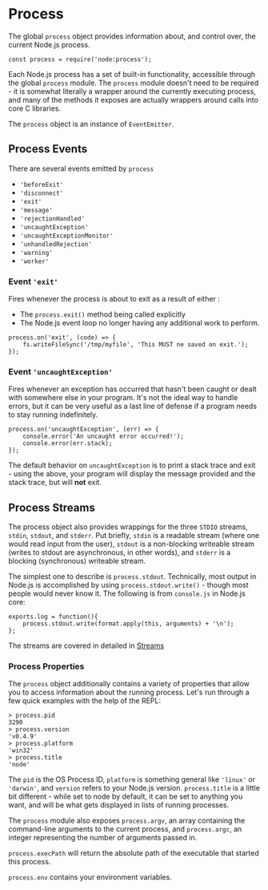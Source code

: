 # Process

The global `process` object provides information about, and control over, the current Node.js process.

```
const process = require('node:process');
```

Each Node.js process has a set of built-in functionality, accessible through the global `process` module. The `process` module doesn't need to be required - it is somewhat literally a wrapper around the currently executing process, and many of the methods it exposes are actually wrappers around calls into core C libraries.
<br>

The `process` object is an instance of `EventEmitter`.

## Process Events

There are several events emitted by `process`

-   `'beforeExit'`
-   `'disconnect'`
-   `'exit'`
-   `'message'`
-   `'rejectionHandled'`
-   `'uncaughtException'`
-   `'uncaughtExceptionMonitor'`
-   `'unhandledRejection'`
-   `'warning'`
-   `'worker'`

### Event `'exit'`

Fires whenever the process is about to exit as a result of either :

-   The `process.exit()` method being called explicitly
-   The Node.js event loop no longer having any additional work to perform.

```
process.on('exit', (code) => {
    fs.writeFileSync('/tmp/myfile', 'This MUST ne saved on exit.');
});
```

### Event `'uncaughtException'`

Fires whenever an exception has occurred that hasn't been caught or dealt with somewhere else in your program.
It's not the ideal way to handle errors, but it can be very useful as a last line of defense if a program needs to stay running indefinitely.

```
process.on('uncaughtException', (err) => {
    console.error('An uncaught error occurred!');
    console.error(err.stack);
});
```

The default behavior on `uncaughtException` is to print a stack trace and exit - using the above, your program will display the message provided and the stack trace, but will **not** exit.

## Process Streams

The process object also provides wrappings for the three `STDIO` streams, `stdin`, `stdout`, and `stderr`. Put briefly, `stdin` is a readable stream (where one would read input from the user), `stdout` is a non-blocking writeable stream (writes to stdout are asynchronous, in other words), and `stderr` is a blocking (synchronous) writeable stream.
<br>

The simplest one to describe is `process.stdout`. Technically, most output in Node.js is accomplished by using `process.stdout.write()` - though most people would never know it. The following is from `console.js` in Node.js core:

```
exports.log = function(){
    process.stdout.write(format.apply(this, arguments) + '\n');
};
```

The streams are covered in detailed in [Streams](<../1.%20fundamentals%20(Timers%2C%20Streams%2C%20Buffers%20%26%20Event%20Emitters)/1.3%20streams/readme.md>)

### Process Properties

The `process` object additionally contains a variety of properties that allow you to access information about the running process. Let's run through a few quick examples with the help of the REPL:

```
> process.pid
3290
> process.version
'v0.4.9'
> process.platform
'win32'
> process.title
'node'
```

The `pid` is the OS Process ID, `platform` is something general like `'linux'` or `'darwin'`, and `version` refers to your Node.js version. `process.title` is a little bit different - while set to node by default, it can be set to anything you want, and will be what gets displayed in lists of running processes.
<br>

The `process` module also exposes `process.argv`, an array containing the command-line arguments to the current process, and `process.argc`, an integer representing the number of arguments passed in.
<br>

`process.execPath` will return the absolute path of the executable that started this process.
<br>

`process.env` contains your environment variables.
